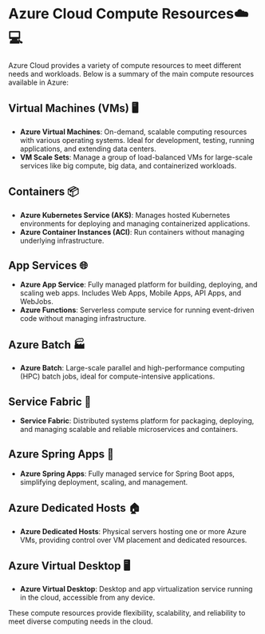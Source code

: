 # **Azure Cloud Compute Resources**☁️💻

Azure Cloud provides a variety of compute resources to meet different needs and workloads. Below is a summary of the main compute resources available in Azure:

## **Virtual Machines (VMs)** 🖥️
- **Azure Virtual Machines**: On-demand, scalable computing resources with various operating systems. Ideal for development, testing, running applications, and extending data centers.
- **VM Scale Sets**: Manage a group of load-balanced VMs for large-scale services like big compute, big data, and containerized workloads.

## **Containers** 📦
- **Azure Kubernetes Service (AKS)**: Manages hosted Kubernetes environments for deploying and managing containerized applications.
- **Azure Container Instances (ACI)**: Run containers without managing underlying infrastructure.

## **App Services** 🌐
- **Azure App Service**: Fully managed platform for building, deploying, and scaling web apps. Includes Web Apps, Mobile Apps, API Apps, and WebJobs.
- **Azure Functions**: Serverless compute service for running event-driven code without managing infrastructure.

## **Azure Batch** 🏭
- **Azure Batch**: Large-scale parallel and high-performance computing (HPC) batch jobs, ideal for compute-intensive applications.

## **Service Fabric** 🧵
- **Service Fabric**: Distributed systems platform for packaging, deploying, and managing scalable and reliable microservices and containers.

## **Azure Spring Apps** 🌱
- **Azure Spring Apps**: Fully managed service for Spring Boot apps, simplifying deployment, scaling, and management.

## **Azure Dedicated Hosts** 🏠
- **Azure Dedicated Hosts**: Physical servers hosting one or more Azure VMs, providing control over VM placement and dedicated resources.

## **Azure Virtual Desktop** 🖥️
- **Azure Virtual Desktop**: Desktop and app virtualization service running in the cloud, accessible from any device.

These compute resources provide flexibility, scalability, and reliability to meet diverse computing needs in the cloud.

